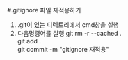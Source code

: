 #.gitignore 파일 재적용하기  
1. .git이 있는 디렉토리에서 cmd창을 실행
2. 다음명령어를 실행
git rm -r --cached .  
git add .  
git commit -m "gitignore 재적용"

